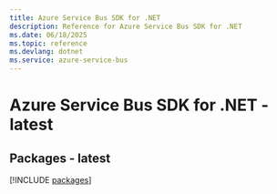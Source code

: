 ```yaml
---
title: Azure Service Bus SDK for .NET
description: Reference for Azure Service Bus SDK for .NET
ms.date: 06/18/2025
ms.topic: reference
ms.devlang: dotnet
ms.service: azure-service-bus
---
```

# Azure Service Bus SDK for .NET - latest
## Packages - latest
[!INCLUDE [packages](service-bus-index.md)]